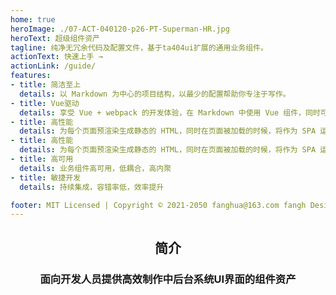 ```yaml
---
home: true
heroImage: ./07-ACT-040120-p26-PT-Superman-HR.jpg
heroText: 超级组件资产
tagline: 纯净无冗余代码及配置文件，基于ta404ui扩展的通用业务组件。
actionText: 快速上手 →
actionLink: /guide/
features:
- title: 简洁至上
  details: 以 Markdown 为中心的项目结构，以最少的配置帮助你专注于写作。
- title: Vue驱动
  details: 享受 Vue + webpack 的开发体验，在 Markdown 中使用 Vue 组件，同时可以使用 Vue 来开发自定义主题。
- title: 高性能
  details: 为每个页面预渲染生成静态的 HTML，同时在页面被加载的时候，将作为 SPA 运行。
- title: 高性能
  details: 为每个页面预渲染生成静态的 HTML，同时在页面被加载的时候，将作为 SPA 运行。
- title: 高可用
  details: 业务组件高可用，低耦合，高内聚
- title: 敏捷开发
  details: 持续集成，容错率低，效率提升

footer: MIT Licensed | Copyright © 2021-2050 fanghua@163.com fangh Design
--- 
```


<!-- 这里是其他内容 -->
<div style="text-align: center;">
  <h2>简介</h2>
  <h3>面向开发人员提供高效制作中后台系统UI界面的组件资产</h3>
</div>
<!-- END -->